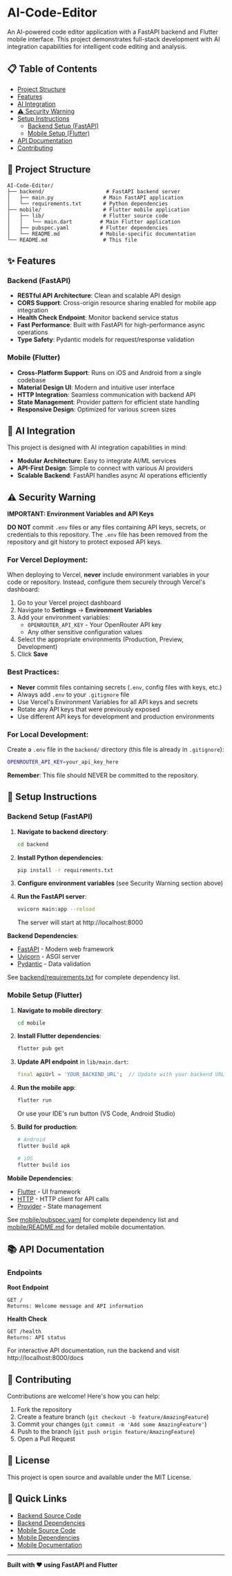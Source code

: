 # AI-Code-Editor

An AI-powered code editor application with a FastAPI backend and Flutter mobile interface. This project demonstrates full-stack development with AI integration capabilities for intelligent code editing and analysis.

## 📋 Table of Contents

- [Project Structure](#project-structure)
- [Features](#features)
- [AI Integration](#ai-integration)
- [⚠️ Security Warning](#security-warning)
- [Setup Instructions](#setup-instructions)
  - [Backend Setup (FastAPI)](#backend-setup-fastapi)
  - [Mobile Setup (Flutter)](#mobile-setup-flutter)
- [API Documentation](#api-documentation)
- [Contributing](#contributing)

## 📁 Project Structure

```
AI-Code-Editor/
├── backend/                    # FastAPI backend server
│   ├── main.py                # Main FastAPI application
│   └── requirements.txt       # Python dependencies
├── mobile/                    # Flutter mobile application
│   ├── lib/                   # Flutter source code
│   │   └── main.dart         # Main Flutter application
│   ├── pubspec.yaml          # Flutter dependencies
│   └── README.md             # Mobile-specific documentation
└── README.md                  # This file
```

## ✨ Features

### Backend (FastAPI)

- **RESTful API Architecture**: Clean and scalable API design
- **CORS Support**: Cross-origin resource sharing enabled for mobile app integration
- **Health Check Endpoint**: Monitor backend service status
- **Fast Performance**: Built with FastAPI for high-performance async operations
- **Type Safety**: Pydantic models for request/response validation

### Mobile (Flutter)

- **Cross-Platform Support**: Runs on iOS and Android from a single codebase
- **Material Design UI**: Modern and intuitive user interface
- **HTTP Integration**: Seamless communication with backend API
- **State Management**: Provider pattern for efficient state handling
- **Responsive Design**: Optimized for various screen sizes

## 🤖 AI Integration

This project is designed with AI integration capabilities in mind:

- **Modular Architecture**: Easy to integrate AI/ML services
- **API-First Design**: Simple to connect with various AI providers
- **Scalable Backend**: FastAPI handles async AI operations efficiently

## ⚠️ Security Warning

**IMPORTANT: Environment Variables and API Keys**

**DO NOT** commit `.env` files or any files containing API keys, secrets, or credentials to this repository. The `.env` file has been removed from the repository and git history to protect exposed API keys.

### For Vercel Deployment:

When deploying to Vercel, **never** include environment variables in your code or repository. Instead, configure them securely through Vercel's dashboard:

1. Go to your Vercel project dashboard
2. Navigate to **Settings** → **Environment Variables**
3. Add your environment variables:
   - `OPENROUTER_API_KEY` - Your OpenRouter API key
   - Any other sensitive configuration values
4. Select the appropriate environments (Production, Preview, Development)
5. Click **Save**

### Best Practices:

- **Never** commit files containing secrets (`.env`, config files with keys, etc.)
- Always add `.env` to your `.gitignore` file
- Use Vercel's Environment Variables for all API keys and secrets
- Rotate any API keys that were previously exposed
- Use different API keys for development and production environments

### For Local Development:

Create a `.env` file in the `backend/` directory (this file is already in `.gitignore`):

```bash
OPENROUTER_API_KEY=your_api_key_here
```

**Remember**: This file should NEVER be committed to the repository.

## 🚀 Setup Instructions

### Backend Setup (FastAPI)

1. **Navigate to backend directory**:
   ```bash
   cd backend
   ```

2. **Install Python dependencies**:
   ```bash
   pip install -r requirements.txt
   ```

3. **Configure environment variables** (see Security Warning section above)

4. **Run the FastAPI server**:
   ```bash
   uvicorn main:app --reload
   ```
   The server will start at http://localhost:8000

**Backend Dependencies**:
- [FastAPI](https://fastapi.tiangolo.com/) - Modern web framework
- [Uvicorn](https://www.uvicorn.org/) - ASGI server
- [Pydantic](https://pydantic-docs.helpmanual.io/) - Data validation

See [backend/requirements.txt](backend/requirements.txt) for complete dependency list.

### Mobile Setup (Flutter)

1. **Navigate to mobile directory**:
   ```bash
   cd mobile
   ```

2. **Install Flutter dependencies**:
   ```bash
   flutter pub get
   ```

3. **Update API endpoint** in `lib/main.dart`:
   ```dart
   final apiUrl = 'YOUR_BACKEND_URL';  // Update with your backend URL
   ```

4. **Run the mobile app**:
   ```bash
   flutter run
   ```
   Or use your IDE's run button (VS Code, Android Studio)

5. **Build for production**:
   ```bash
   # Android
   flutter build apk
   
   # iOS
   flutter build ios
   ```

**Mobile Dependencies**:
- [Flutter](https://flutter.dev/) - UI framework
- [HTTP](https://pub.dev/packages/http) - HTTP client for API calls
- [Provider](https://pub.dev/packages/provider) - State management

See [mobile/pubspec.yaml](mobile/pubspec.yaml) for complete dependency list and [mobile/README.md](mobile/README.md) for detailed mobile documentation.

## 📚 API Documentation

### Endpoints

**Root Endpoint**
```
GET /
Returns: Welcome message and API information
```

**Health Check**
```
GET /health
Returns: API status
```

For interactive API documentation, run the backend and visit http://localhost:8000/docs

## 🤝 Contributing

Contributions are welcome! Here's how you can help:

1. Fork the repository
2. Create a feature branch (`git checkout -b feature/AmazingFeature`)
3. Commit your changes (`git commit -m 'Add some AmazingFeature'`)
4. Push to the branch (`git push origin feature/AmazingFeature`)
5. Open a Pull Request

## 📄 License

This project is open source and available under the MIT License.

## 🔗 Quick Links

- [Backend Source Code](backend/main.py)
- [Backend Dependencies](backend/requirements.txt)
- [Mobile Source Code](mobile/lib/main.dart)
- [Mobile Dependencies](mobile/pubspec.yaml)
- [Mobile Documentation](mobile/README.md)

---

**Built with ❤️ using FastAPI and Flutter**
